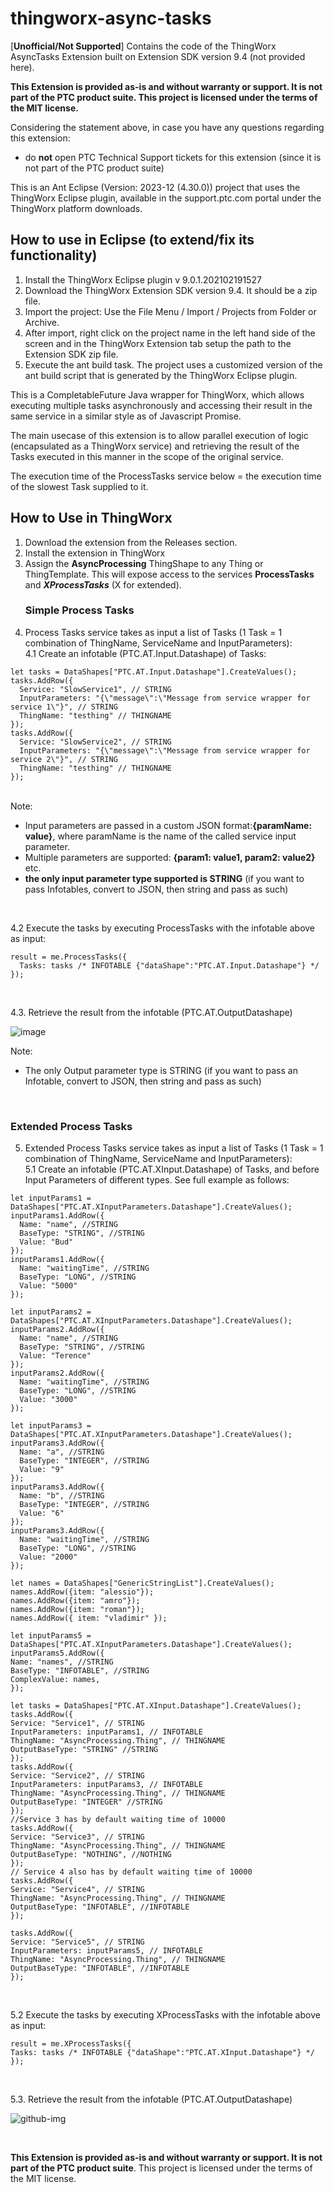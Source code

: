 # thingworx-async-tasks
[**Unofficial/Not Supported**] Contains the code of the ThingWorx AsyncTasks Extension built on Extension SDK version 9.4 (not provided here).

**This Extension is provided as-is and without warranty or support. It is not part of the PTC product suite. This project is licensed under the terms of the MIT license.**

Considering the statement above, in case you have any questions regarding this extension:
- do **not** open PTC Technical Support tickets for this extension (since it is not part of the PTC product suite)

This is an Ant Eclipse (Version: 2023-12 (4.30.0)) project that uses the ThingWorx Eclipse plugin, available in the support.ptc.com portal under the ThingWorx platform downloads.
## How to use in Eclipse (to extend/fix its functionality)
1. Install the ThingWorx Eclipse plugin v 9.0.1.202102191527
2. Download the ThingWorx Extension SDK version 9.4. It should be a zip file.
3. Import the project: Use the File Menu / Import / Projects from Folder or Archive.
4. After import, right click on the project name in the left hand side of the screen and in the ThingWorx Extension tab setup the path to the Extension SDK zip file.
5. Execute the ant build task. The project uses a customized version of the ant build script that is generated by the ThingWorx Eclipse plugin.

This is a CompletableFuture Java wrapper for ThingWorx, which allows executing multiple tasks asynchronously and accessing their result in the same service in a similar style as of Javascript Promise.

The main usecase of this extension is to allow parallel execution of logic (encapsulated as a ThingWorx service) and retrieving the result of the Tasks executed in this manner in the scope of the original service.

The execution time of the ProcessTasks service below = the execution time of the slowest Task supplied to it.


## How to Use in ThingWorx
1. Download the extension from the Releases section.
2. Install the extension in ThingWorx
3. Assign the **AsyncProcessing** ThingShape to any Thing or ThingTemplate. This will expose access to the services **ProcessTasks** and ***XProcessTasks*** (X for extended).
   ### Simple Process Tasks ###
4. Process Tasks service takes as input a list of Tasks (1 Task = 1 combination of ThingName, ServiceName and InputParameters): <br>
  4.1 Create an infotable (PTC.AT.Input.Datashape) of Tasks: <br>
  
  ```
let tasks = DataShapes["PTC.AT.Input.Datashape"].CreateValues();
tasks.AddRow({
    Service: "SlowService1", // STRING
    InputParameters: "{\"message\":\"Message from service wrapper for service 1\"}", // STRING
    ThingName: "testhing" // THINGNAME
});
tasks.AddRow({
    Service: "SlowService2", // STRING
    InputParameters: "{\"message\":\"Message from service wrapper for service 2\"}", // STRING
    ThingName: "testhing" // THINGNAME
});
```
<br>
Note: 

- Input parameters are passed in a custom JSON format:**{paramName: value}**, where paramName is the name of the called service input parameter.
- Multiple parameters are supported: **{param1: value1, param2: value2}** etc.
- **the only input parameter type supported is STRING** (if you want to pass Infotables, convert to JSON, then string and pass as such)
<br>

  4.2 Execute the tasks by executing ProcessTasks with the infotable above as input: <br>

  ```
result = me.ProcessTasks({
	Tasks: tasks /* INFOTABLE {"dataShape":"PTC.AT.Input.Datashape"} */
});
```

<br>

  4.3. Retrieve the result from the infotable (PTC.AT.OutputDatashape)

  ![image](https://github.com/vrosu/thingworx-async-tasks/assets/11868471/356d7b32-90ef-4c5f-ba44-5f654c003593)

Note:

  - The only Output parameter type is STRING (if you want to pass an Infotable, convert to JSON, then string and pass as such)

<br>

### Extended Process Tasks ###

5. Extended Process Tasks service takes as input a list of Tasks (1 Task = 1 combination of ThingName, ServiceName and InputParameters): <br>
  5.1 Create an infotable (PTC.AT.XInput.Datashape) of Tasks, and before Input Parameters of different types. See full example as follows: <br>
  
  ```
let inputParams1 = DataShapes["PTC.AT.XInputParameters.Datashape"].CreateValues();
inputParams1.AddRow({
    Name: "name", //STRING
    BaseType: "STRING", //STRING
    Value: "Bud"
});
inputParams1.AddRow({
    Name: "waitingTime", //STRING
    BaseType: "LONG", //STRING
    Value: "5000"
});

let inputParams2 = DataShapes["PTC.AT.XInputParameters.Datashape"].CreateValues();
inputParams2.AddRow({
    Name: "name", //STRING
    BaseType: "STRING", //STRING
    Value: "Terence"
});
inputParams2.AddRow({
    Name: "waitingTime", //STRING
    BaseType: "LONG", //STRING
    Value: "3000"
});

let inputParams3 = DataShapes["PTC.AT.XInputParameters.Datashape"].CreateValues();
inputParams3.AddRow({
    Name: "a", //STRING
    BaseType: "INTEGER", //STRING
    Value: "9"
});
inputParams3.AddRow({
    Name: "b", //STRING
    BaseType: "INTEGER", //STRING
    Value: "6"
});
inputParams3.AddRow({
    Name: "waitingTime", //STRING
    BaseType: "LONG", //STRING
    Value: "2000"
});

let names = DataShapes["GenericStringList"].CreateValues();
names.AddRow({item: "alessio"});
names.AddRow({item: "amro"});
names.AddRow({item: "roman"});
names.AddRow({ item: "vladimir" });

let inputParams5 = DataShapes["PTC.AT.XInputParameters.Datashape"].CreateValues();
inputParams5.AddRow({
  Name: "names", //STRING
  BaseType: "INFOTABLE", //STRING
  ComplexValue: names,
});

let tasks = DataShapes["PTC.AT.XInput.Datashape"].CreateValues();
tasks.AddRow({
  Service: "Service1", // STRING
  InputParameters: inputParams1, // INFOTABLE
  ThingName: "AsyncProcessing.Thing", // THINGNAME 
  OutputBaseType: "STRING" //STRING
});
tasks.AddRow({
  Service: "Service2", // STRING
  InputParameters: inputParams3, // INFOTABLE
  ThingName: "AsyncProcessing.Thing", // THINGNAME
  OutputBaseType: "INTEGER" //STRING
});
//Service 3 has by default waiting time of 10000
tasks.AddRow({
  Service: "Service3", // STRING
  ThingName: "AsyncProcessing.Thing", // THINGNAME
  OutputBaseType: "NOTHING", //NOTHING
});
// Service 4 also has by default waiting time of 10000
tasks.AddRow({
  Service: "Service4", // STRING
  ThingName: "AsyncProcessing.Thing", // THINGNAME
  OutputBaseType: "INFOTABLE", //INFOTABLE
});

tasks.AddRow({
  Service: "Service5", // STRING
  InputParameters: inputParams5, // INFOTABLE
  ThingName: "AsyncProcessing.Thing", // THINGNAME
  OutputBaseType: "INFOTABLE", //INFOTABLE
});

```
<br>


  5.2 Execute the tasks by executing XProcessTasks with the infotable above as input: <br>

  ```
result = me.XProcessTasks({
  Tasks: tasks /* INFOTABLE {"dataShape":"PTC.AT.XInput.Datashape"} */
});
```

<br>

  5.3. Retrieve the result from the infotable (PTC.AT.OutputDatashape)

  ![github-img](https://github.com/amroakkad/thingworx-async-tasks/assets/161345865/4f61aa98-4f5e-4806-a77b-30314c44f032)

<br>

**This Extension is provided as-is and without warranty or support. It is not part of the PTC product suite**. This project is licensed under the terms of the MIT license.
